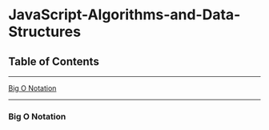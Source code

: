 # JavaScript-Algorithms-and-Data-Structures

## Table of Contents

----------

[Big O Notation](Link)

----------

### Big O Notation
